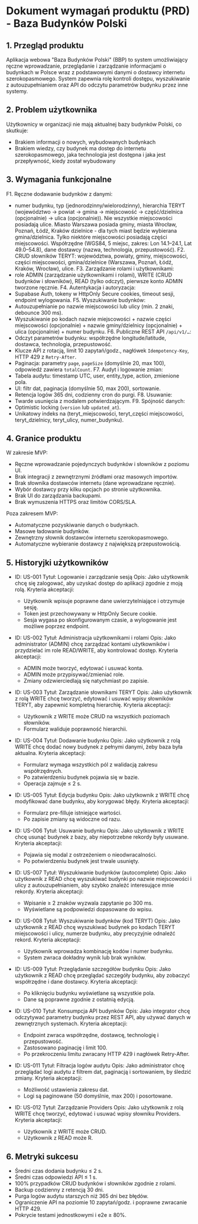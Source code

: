 # Dokument wymagań produktu (PRD) - Baza Budynków Polski

## 1. Przegląd produktu

Aplikacja webowa "Baza Budynków Polski" (BBP) to system umożliwiający ręczne wprowadzanie, przeglądanie i zarządzanie informacjami o budynkach w Polsce wraz z podstawowymi danymi o dostawcy internetu szerokopasmowego. System zapewnia rolę kontroli dostępu, wyszukiwanie z autouzupełnianiem oraz API do odczytu parametrów budynku przez inne systemy.

## 2. Problem użytkownika

Użytkownicy w organizacji nie mają aktualnej bazy budynków Polski, co skutkuje:

- Brakiem informacji o nowych, wybudowanych budynkach
- Brakiem wiedzy, czy budynek ma dostęp do internetu szerokopasmowego, jaka technologia jest dostępna i jaka jest przepływność, kiedy został wybudowany

## 3. Wymagania funkcjonalne

F1. Ręczne dodawanie budynków z danymi:

- numer budynku, typ (jednorodzinny/wielorodzinny), hierarchia TERYT (województwo → powiat → gmina → miejscowość → część/dzielnica (opcjonalnie) → ulica (opcjonalnie)). Nie wszystkie miejscowości posiadają ulice. Miasto Warszawa posiada gminy, miasta Wrocław, Poznań, Łódź, Kraków dzielnice - dla tych miast będzie wybierana gmina/dzielnica. Tylko niektóre miejscowości posiadają części miejscowości. Współrzędne (WGS84, 5 miejsc, zakres: Lon 14.1–24.1, Lat 49.0–54.8), dane dostawcy (nazwa, technologia, przepustowość).
  F2. CRUD słowników TERYT: województwa, powiaty, gminy, miejscowości, części miejscowości, gmina/dzielnice (Warszawa, Poznań, Łódź, Kraków, Wrocław), ulice.
  F3. Zarządzanie rolami i użytkownikami:
- role ADMIN (zarządzanie użytkownikami i rolami), WRITE (CRUD budynków i słowników), READ (tylko odczyt), pierwsze konto ADMIN tworzone ręcznie.
  F4. Autentykacja i autoryzacja:
- Supabase Auth, tokeny w HttpOnly Secure cookies, timeout sesji, endpoint wylogowania.
  F5. Wyszukiwanie budynków:
- Autouzupełnianie po nazwie miejscowości lub ulicy (min. 2 znaki, debounce 300 ms).
- Wyszukiwanie po kodach nazwie miejscowości + nazwie części miejscowości (opcjonalnie) + nazwie gminy/dzielnicy (opcjonalnie) + ulica (opcjonalnie) + numer budynku.
  F6. Publiczne REST API `/api/v1/…`:
- Odczyt parametrów budynku: współrzędne longitude/latitude, dostawca, technologia, przepustowość.
- Klucze API z rotacją, limit 10 zapytań/godz., nagłówek `Idempotency-Key`, HTTP 429 z `Retry-After`.
- Paginacja: parametry `page`, `pageSize` (domyślnie 20, max 100), odpowiedź zawiera `totalCount`.
  F7. Audyt i logowanie zmian:
- Tabela audytu: timestamp UTC, user, entity_type, action, zmienione pola.
- UI: filtr dat, paginacja (domyślnie 50, max 200), sortowanie.
- Retencja logów 365 dni, codzienny cron do purgi.
  F8. Usuwanie:
- Twarde usunięcia z modalem potwierdzającym.
  F9. Spójność danych:
- Optimistic locking (`version` lub `updated_at`).
- Unikatowy indeks na (teryt_miejscowości, teryt_części miejscowości, teryt_dzielnicy, teryt_ulicy, numer_budynku).

## 4. Granice produktu

W zakresie MVP:

- Ręczne wprowadzanie pojedynczych budynków i słowników z poziomu UI.
- Brak integracji z zewnętrznymi źródłami oraz masowych importów.
- Brak słownika dostawców internetu (dane wprowadzane ręcznie).
- Wybór dostawcy przy kilku opcjach po stronie użytkownika.
- Brak UI do zarządzania backupami.
- Brak wymuszenia HTTPS oraz limitów CORS/SLA.

Poza zakresem MVP:

- Automatyczne pozyskiwanie danych o budynkach.
- Masowe ładowanie budynków.
- Zewnętrzny słownik dostawców internetu szerokopasmowego.
- Automatyczne wybieranie dostawcy z największą przepustowością.

## 5. Historyjki użytkowników

- ID: US-001
  Tytuł: Logowanie i zarządzanie sesją
  Opis: Jako użytkownik chcę się zalogować, aby uzyskać dostęp do aplikacji zgodnie z moją rolą.
  Kryteria akceptacji:
  - Użytkownik wpisuje poprawne dane uwierzytelniające i otrzymuje sesję.
  - Token jest przechowywany w HttpOnly Secure cookie.
  - Sesja wygasa po skonfigurowanym czasie, a wylogowanie jest możliwe poprzez endpoint.

- ID: US-002
  Tytuł: Administracja użytkownikami i rolami
  Opis: Jako administrator (ADMIN) chcę zarządzać kontami użytkowników i przydzielać im role READ/WRITE, aby kontrolować dostęp.
  Kryteria akceptacji:
  - ADMIN może tworzyć, edytować i usuwać konta.
  - ADMIN może przypisywać/zmieniać role.
  - Zmiany odzwierciedlają się natychmiast po zapisie.

- ID: US-003
  Tytuł: Zarządzanie słownikami TERYT
  Opis: Jako użytkownik z rolą WRITE chcę tworzyć, edytować i usuwać wpisy słowników TERYT, aby zapewnić kompletną hierarchię.
  Kryteria akceptacji:
  - Użytkownik z WRITE może CRUD na wszystkich poziomach słowników.
  - Formularz waliduje poprawność hierarchii.

- ID: US-004
  Tytuł: Dodawanie budynku
  Opis: Jako użytkownik z rolą WRITE chcę dodać nowy budynek z pełnymi danymi, żeby baza była aktualna.
  Kryteria akceptacji:
  - Formularz wymaga wszystkich pól z walidacją zakresu współrzędnych.
  - Po zatwierdzeniu budynek pojawia się w bazie.
  - Operacja zajmuje ≤ 2 s.

- ID: US-005
  Tytuł: Edycja budynku
  Opis: Jako użytkownik z WRITE chcę modyfikować dane budynku, aby korygować błędy.
  Kryteria akceptacji:
  - Formularz pre-filluje istniejące wartości.
  - Po zapisie zmiany są widoczne od razu.

- ID: US-006
  Tytuł: Usuwanie budynku
  Opis: Jako użytkownik z WRITE chcę usunąć budynek z bazy, aby niepotrzebne rekordy były usuwane.
  Kryteria akceptacji:
  - Pojawia się modal z ostrzeżeniem o nieodwracalności.
  - Po potwierdzeniu budynek jest trwale usunięty.

- ID: US-007
  Tytuł: Wyszukiwanie budynków (autocomplete)
  Opis: Jako użytkownik z READ chcę wyszukiwać budynki po nazwie miejscowości i ulicy z autouzupełnianiem, aby szybko znaleźć interesujące mnie rekordy.
  Kryteria akceptacji:
  - Wpisanie ≥ 2 znaków wyzwala zapytanie po 300 ms.
  - Wyświetlane są podpowiedzi dopasowane do wpisu.

- ID: US-008
  Tytuł: Wyszukiwanie budynków (kod TERYT)
  Opis: Jako użytkownik z READ chcę wyszukiwać budynek po kodach TERYT miejscowości i ulicy, numerze budynku, aby precyzyjnie odnaleźć rekord.
  Kryteria akceptacji:
  - Użytkownik wprowadza kombinację kodów i numer budynku.
  - System zwraca dokładny wynik lub brak wyników.

- ID: US-009
  Tytuł: Przeglądanie szczegółów budynku
  Opis: Jako użytkownik z READ chcę przeglądać szczegóły budynku, aby zobaczyć współrzędne i dane dostawcy.
  Kryteria akceptacji:
  - Po kliknięciu budynku wyświetlane są wszystkie pola.
  - Dane są poprawne zgodnie z ostatnią edycją.

- ID: US-010
  Tytuł: Konsumpcja API budynków
  Opis: Jako integrator chcę odczytywać parametry budynku przez REST API, aby używać danych w zewnętrznych systemach.
  Kryteria akceptacji:
  - Endpoint zwraca współrzędne, dostawcę, technologię i przepustowość.
  - Zastosowano paginację i limit 100.
  - Po przekroczeniu limitu zwracany HTTP 429 i nagłówek Retry-After.

- ID: US-011
  Tytuł: Filtracja logów audytu
  Opis: Jako administrator chcę przeglądać logi audytu z filtrem dat, paginacją i sortowaniem, by śledzić zmiany.
  Kryteria akceptacji:
  - Możliwość ustawienia zakresu dat.
  - Logi są paginowane (50 domyślnie, max 200) i posortowane.

- ID: US-012
  Tytuł: Zarządzanie Providers
  Opis: Jako użytkownik z rolą WRITE chcę tworzyć, edytować i usuwać wpisy słowniku Providers.
  Kryteria akceptacji:
  - Użytkownik z WRITE może CRUD.
  - Użytkownik z READ może R.

## 6. Metryki sukcesu

- Średni czas dodania budynku ≤ 2 s.
- Średni czas odpowiedzi API ≤ 1 s.
- 100% przypadków CRUD budynków i słowników zgodnie z rolami.
- Backup codzienny z retencją 30 dni.
- Purga logów audytu starszych niż 365 dni bez błędów.
- Ograniczenie API na poziomie 10 zapytań/godz. i poprawne zwracanie HTTP 429.
- Pokrycie testami jednostkowymi i e2e ≥ 80%.
